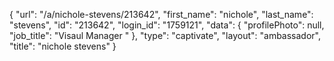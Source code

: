 {
    "url": "\/a\/nichole-stevens\/213642",
    "first_name": "nichole",
    "last_name": "stevens",
    "id": "213642",
    "login_id": "1759121",
    "data": {
        "profilePhoto": null,
        "job_title": "Visaul Manager "
    },
    "type": "captivate",
    "layout": "ambassador",
    "title": "nichole stevens"
}